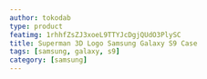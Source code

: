 ```yaml
---
author: tokodab
type: product
featimg: 1rhhfZsZJ3xoeL9TTYJcDgjQUdO3PlySC
title: Superman 3D Logo Samsung Galaxy S9 Case
tags: [samsung, galaxy, s9]
category: [samsung]
---
```

